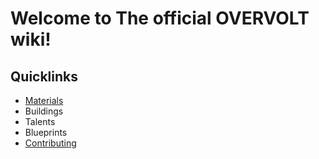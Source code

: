 # Welcome to The official OVERVOLT wiki!


## Quicklinks
* [Materials](Categories/Materials.md)
* Buildings
* Talents
* Blueprints
* [Contributing](Wiki/Contributing.md)